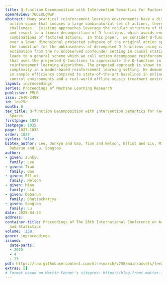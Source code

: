 ```yaml
---
title: Q-function Decomposition with Intervention Semantics for Factored Action Spaces
openreview: 76DLXLgWwP
abstract: Many practical reinforcement learning environments have a discrete factored
  action space that induces a large combinatorial set of actions, thereby posing significant
  challenges.  Existing approaches leverage the regular structure of the action space
  and resort to a linear decomposition of Q-functions, which avoids enumerating all
  combinations of factored actions.  In this paper,  we consider Q-functions defined
  over a lower dimensional projected subspace of the original action space, and study
  the condition for the unbiasedness of decomposed Q-functions using causal effect
  estimation from the no unobserved confounder setting in causal statistics.  This
  leads to a general scheme which we call action decomposed reinforcement learning
  that uses the projected Q-functions to approximate the Q-function in standard model-free
  reinforcement learning algorithms. The proposed approach is shown to improve sample
  complexity in a model-based reinforcement learning setting. We demonstrate improvements
  in sample efficiency compared to state-of-the-art baselines in online continuous
  control environments and a real-world offline sepsis treatment environment.
layout: inproceedings
series: Proceedings of Machine Learning Research
publisher: PMLR
issn: 2640-3498
id: lee25c
month: 0
tex_title: Q-function Decomposition with Intervention Semantics for Factored Action
  Spaces
firstpage: 1027
lastpage: 1035
page: 1027-1035
order: 1027
cycles: false
bibtex_author: Lee, Junkyu and Gao, Tian and Nelson, Elliot and Liu, Miao and Bhattacharjya,
  Debarun and Lu, Songtao
author:
- given: Junkyu
  family: Lee
- given: Tian
  family: Gao
- given: Elliot
  family: Nelson
- given: Miao
  family: Liu
- given: Debarun
  family: Bhattacharjya
- given: Songtao
  family: Lu
date: 2025-04-23
address:
container-title: Proceedings of The 28th International Conference on Artificial Intelligence
  and Statistics
volume: '258'
genre: inproceedings
issued:
  date-parts:
  - 2025
  - 4
  - 23
pdf: https://raw.githubusercontent.com/mlresearch/v258/main/assets/lee25c/lee25c.pdf
extras: []
# Format based on Martin Fenner's citeproc: https://blog.front-matter.io/posts/citeproc-yaml-for-bibliographies/
---
```

